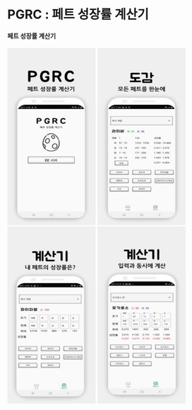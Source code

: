 # PGRC : 페트 성장률 계산기

#### 페트 성장률 계산기  <br/>
><p>
<img src="/preview/PGRC_server_crop_320.jpg" width="200px" height="400px"/> <img src="/preview/PGRC_collection_320.jpg" width="200px" height="400px"/> <img src="/preview/PGRC_calculation1_320.jpg" width="200px" height="400px"/> <img src="/preview/PGRC_calculation2_320.jpg" width="200px" height="400px"/></p>

